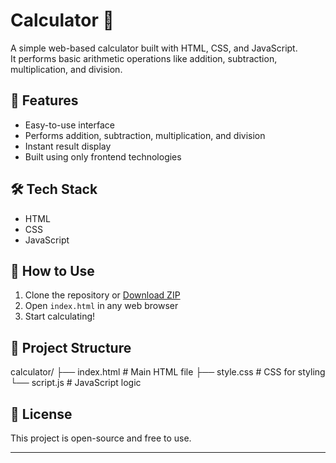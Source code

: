 # Calculator 🔢

A simple web-based calculator built with HTML, CSS, and JavaScript.  
It performs basic arithmetic operations like addition, subtraction, multiplication, and division.

## 🚀 Features

- Easy-to-use interface
- Performs addition, subtraction, multiplication, and division
- Instant result display
- Built using only frontend technologies

## 🛠️ Tech Stack

- HTML
- CSS
- JavaScript

## 🔧 How to Use

1. Clone the repository or [Download ZIP](https://github.com/anantha-tirumala-rayudu/calculator/archive/refs/heads/main.zip)
2. Open `index.html` in any web browser
3. Start calculating!


## 📂 Project Structure
calculator/
├── index.html # Main HTML file
├── style.css # CSS for styling
└── script.js # JavaScript logic

## 📄 License

This project is open-source and free to use.

---



